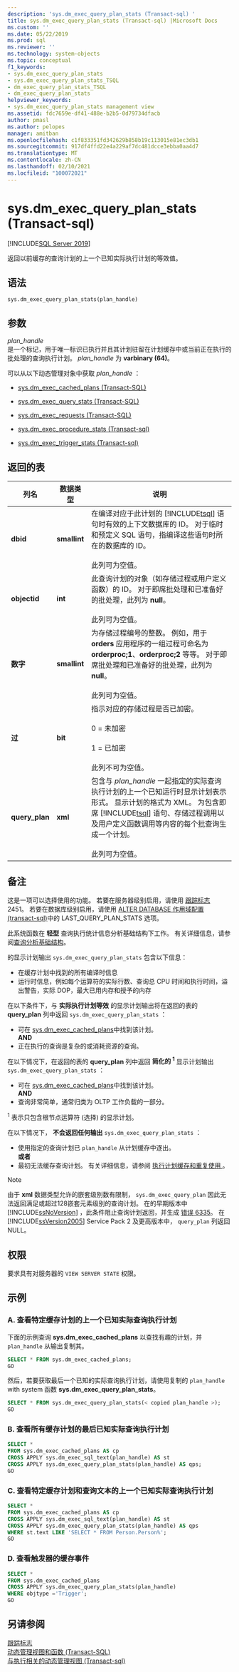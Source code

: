 ```yaml
---
description: 'sys.dm_exec_query_plan_stats (Transact-sql) '
title: sys.dm_exec_query_plan_stats (Transact-sql) |Microsoft Docs
ms.custom: ''
ms.date: 05/22/2019
ms.prod: sql
ms.reviewer: ''
ms.technology: system-objects
ms.topic: conceptual
f1_keywords:
- sys.dm_exec_query_plan_stats
- sys.dm_exec_query_plan_stats_TSQL
- dm_exec_query_plan_stats_TSQL
- dm_exec_query_plan_stats
helpviewer_keywords:
- sys.dm_exec_query_plan_stats management view
ms.assetid: fdc7659e-df41-488e-b2b5-0d79734dfacb
author: pmasl
ms.author: pelopes
manager: amitban
ms.openlocfilehash: c1f833351fd342629b858b19c113015e81ec3db1
ms.sourcegitcommit: 917df4ffd22e4a229af7dc481dcce3ebba0aa4d7
ms.translationtype: MT
ms.contentlocale: zh-CN
ms.lasthandoff: 02/10/2021
ms.locfileid: "100072021"
---
```

# <a name="sysdm_exec_query_plan_stats-transact-sql"></a>sys.dm_exec_query_plan_stats (Transact-sql) 
[!INCLUDE[SQL Server 2019](../../includes/tsql-appliesto-ssver15-asdb-xxxx-xxx.md)]

返回以前缓存的查询计划的上一个已知实际执行计划的等效值。

## <a name="syntax"></a>语法

```
sys.dm_exec_query_plan_stats(plan_handle)  
``` 

## <a name="arguments"></a>参数 
*plan_handle*  
是一个标记，用于唯一标识已执行并且其计划驻留在计划缓存中或当前正在执行的批处理的查询执行计划。 *plan_handle* 为 **varbinary (64)**。   

可以从以下动态管理对象中获取 *plan_handle* ：  
  
-   [sys.dm_exec_cached_plans (Transact-SQL)](../../relational-databases/system-dynamic-management-views/sys-dm-exec-cached-plans-transact-sql.md)  
  
-   [sys.dm_exec_query_stats (Transact-SQL)](../../relational-databases/system-dynamic-management-views/sys-dm-exec-query-stats-transact-sql.md)  
  
-   [sys.dm_exec_requests (Transact-SQL)](../../relational-databases/system-dynamic-management-views/sys-dm-exec-requests-transact-sql.md)  

-   [sys.dm_exec_procedure_stats &#40;Transact-sql&#41;](../../relational-databases/system-dynamic-management-views/sys-dm-exec-procedure-stats-transact-sql.md)  

-   [sys.dm_exec_trigger_stats &#40;Transact-sql&#41;](../../relational-databases/system-dynamic-management-views/sys-dm-exec-trigger-stats-transact-sql.md)  

## <a name="table-returned"></a>返回的表

|列名|数据类型|说明|  
|-----------------|---------------|-----------------|
|**dbid**|**smallint**|在编译对应于此计划的 [!INCLUDE[tsql](../../includes/tsql-md.md)] 语句时有效的上下文数据库的 ID。 对于临时和预定义 SQL 语句，指编译这些语句时所在的数据库的 ID。<br /><br /> 此列可为空值。|  
|**objectid**|**int**|此查询计划的对象（如存储过程或用户定义函数）的 ID。 对于即席批处理和已准备好的批处理，此列为 **null**。<br /><br /> 此列可为空值。|  
|**数字**|**smallint**|为存储过程编号的整数。 例如，用于 **orders** 应用程序的一组过程可命名为 **orderproc;1**、**orderproc;2** 等等。 对于即席批处理和已准备好的批处理，此列为 **null**。<br /><br /> 此列可为空值。|  
|**过**|**bit**|指示对应的存储过程是否已加密。<br /><br /> 0 = 未加密<br /><br /> 1 = 已加密<br /><br /> 此列不可为空值。|  
|**query_plan**|**xml**|包含与 *plan_handle* 一起指定的实际查询执行计划的上一个已知运行时显示计划表示形式。 显示计划的格式为 XML。 为包含即席 [!INCLUDE[tsql](../../includes/tsql-md.md)] 语句、存储过程调用以及用户定义函数调用等内容的每个批查询生成一个计划。<br /><br /> 此列可为空值。| 

## <a name="remarks"></a>备注
这是一项可以选择使用的功能。 若要在服务器级别启用，请使用 [跟踪标志](../../t-sql/database-console-commands/dbcc-traceon-trace-flags-transact-sql.md) 2451。 若要在数据库级别启用，请使用 [ALTER DATABASE 作用域配置 &#40;transact-sql&#41;](../../t-sql/statements/alter-database-scoped-configuration-transact-sql.md)中的 LAST_QUERY_PLAN_STATS 选项。

此系统函数在 **轻型** 查询执行统计信息分析基础结构下工作。 有关详细信息，请参阅[查询分析基础结构](../../relational-databases/performance/query-profiling-infrastructure.md)。  

的显示计划输出 `sys.dm_exec_query_plan_stats` 包含以下信息：
-  在缓存计划中找到的所有编译时信息
-  运行时信息，例如每个运算符的实际行数、查询总 CPU 时间和执行时间，溢出警告，实际 DOP，最大已用内存和授予的内存

在以下条件下，与 **实际执行计划等效** 的显示计划输出将在返回的表的 **query_plan** 列中返回 `sys.dm_exec_query_plan_stats` ：  

-   可在 [sys.dm_exec_cached_plans](../../relational-databases/system-dynamic-management-views/sys-dm-exec-cached-plans-transact-sql.md)中找到该计划。     
    **AND**    
-   正在执行的查询是复杂的或消耗资源的查询。

在以下情况下，在返回的表的 **query_plan** 列中返回 **简化的 <sup>1</sup>** 显示计划输出 `sys.dm_exec_query_plan_stats` ：  

-   可在 [sys.dm_exec_cached_plans](../../relational-databases/system-dynamic-management-views/sys-dm-exec-cached-plans-transact-sql.md)中找到该计划。     
    **AND**    
-   查询非常简单，通常归类为 OLTP 工作负载的一部分。

<sup>1</sup> 表示只包含根节点运算符 (选择) 的显示计划。

在以下情况下， **不会返回任何输出** `sys.dm_exec_query_plan_stats` ：

-   使用指定的查询计划已 `plan_handle` 从计划缓存中逐出。     
    **或者**    
-   最初无法缓存查询计划。 有关详细信息，请参阅 [执行计划缓存和重复使用 ](../../relational-databases/query-processing-architecture-guide.md#execution-plan-caching-and-reuse)。
  
> [!NOTE] 
> 由于 **xml** 数据类型允许的嵌套级别数有限制， `sys.dm_exec_query_plan` 因此无法返回满足或超过128嵌套元素级别的查询计划。 在的早期版本中 [!INCLUDE[ssNoVersion](../../includes/ssnoversion-md.md)] ，此条件阻止查询计划返回，并生成 [错误 6335](../../relational-databases/errors-events/database-engine-events-and-errors.md#errors-6000-to-6999)。 在 [!INCLUDE[ssVersion2005](../../includes/ssversion2005-md.md)] Service Pack 2 及更高版本中， `query_plan` 列返回 NULL。  

## <a name="permissions"></a>权限  
 要求具有对服务器的 `VIEW SERVER STATE` 权限。  

## <a name="examples"></a>示例  
  
### <a name="a-looking-at-last-known-actual-query-execution-plan-for-a-specific-cached-plan"></a>A. 查看特定缓存计划的上一个已知实际查询执行计划  
 下面的示例查询 **sys.dm_exec_cached_plans** 以查找有趣的计划，并 `plan_handle` 从输出复制其。  
  
```sql  
SELECT * FROM sys.dm_exec_cached_plans;  
GO  
```  
  
然后，若要获取最后一个已知的实际查询执行计划，请使用复制的 `plan_handle` with system 函数 **sys.dm_exec_query_plan_stats**。  
  
```sql  
SELECT * FROM sys.dm_exec_query_plan_stats(< copied plan_handle >);  
GO  
```   

### <a name="b-looking-at-last-known-actual-query-execution-plan-for-all-cached-plans"></a>B. 查看所有缓存计划的最后已知实际查询执行计划
  
```sql  
SELECT *   
FROM sys.dm_exec_cached_plans AS cp
CROSS APPLY sys.dm_exec_sql_text(plan_handle) AS st
CROSS APPLY sys.dm_exec_query_plan_stats(plan_handle) AS qps;  
GO  
```   

### <a name="c-looking-at-last-known-actual-query-execution-plan-for-a-specific-cached-plan-and-query-text"></a>C. 查看特定缓存计划和查询文本的上一个已知实际查询执行计划

```sql  
SELECT *   
FROM sys.dm_exec_cached_plans AS cp
CROSS APPLY sys.dm_exec_sql_text(plan_handle) AS st
CROSS APPLY sys.dm_exec_query_plan_stats(plan_handle) AS qps
WHERE st.text LIKE 'SELECT * FROM Person.Person%';  
GO  
```   

### <a name="d-look-at-cached-events-for-trigger"></a>D. 查看触发器的缓存事件

```sql
SELECT *
FROM sys.dm_exec_cached_plans
CROSS APPLY sys.dm_exec_query_plan_stats(plan_handle)
WHERE objtype ='Trigger';
GO
```

## <a name="see-also"></a>另请参阅
  [跟踪标志](../../t-sql/database-console-commands/dbcc-traceon-trace-flags-transact-sql.md)  
 [动态管理视图和函数 (Transact-SQL)](~/relational-databases/system-dynamic-management-views/system-dynamic-management-views.md)   
 [与执行相关的动态管理视图 &#40;Transact-sql&#41;](../../relational-databases/system-dynamic-management-views/execution-related-dynamic-management-views-and-functions-transact-sql.md)  

